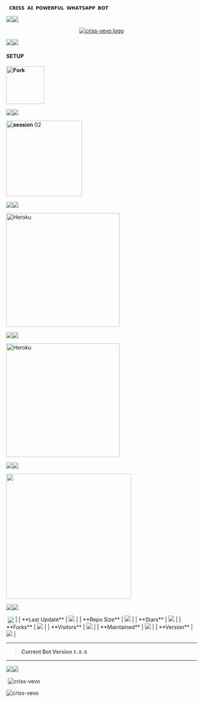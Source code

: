      𝗖𝗥𝗜𝗦𝗦 𝗔𝗜 𝗣𝗢𝗪𝗘𝗥𝗙𝗨𝗟 𝗪𝗛𝗔𝗧𝗦𝗔𝗣𝗣 𝗕𝗢𝗧
<a><img src='https://i.imgur.com/LyHic3i.gif'/></a><a><img src='https://i.imgur.com/LyHic3i.gif'/></a>

<p align="center">
  <a href="https://github.com/criss-vevo">
    <img alt="criss-vevo logo"  src="https://files.catbox.moe/j67u2n.jpg">
  </a>
</p>

<a><img src='https://i.imgur.com/LyHic3i.gif'/></a><a><img src='https://i.imgur.com/LyHic3i.gif'/></a>


#### SETUP 


<p align="left">
<a href="https://github.com/criss-vevo/CRISS-AI/fork"><img src="https://img.shields.io/badge/Fork-white" alt="𝐅𝐨𝐫𝐤" width="100"></a>


<a><img src='https://i.imgur.com/LyHic3i.gif'/></a><a><img src='https://i.imgur.com/LyHic3i.gif'/></a>



 <p align="left">
<a href="https://criss-vevo-a58c8cd81fc9.herokuapp.com"><img src="https://img.shields.io/badge/Get%20Session%20-white" alt=" 𝐬𝐞𝐬𝐬𝐢𝐨𝐧 02" width="200"></a>

<a><img src='https://i.imgur.com/LyHic3i.gif'/></a><a><img src='https://i.imgur.com/LyHic3i.gif'/></a>


<p align="left">
<a href="https://criss-ai.vercel.app" target="_blank"><img title="DEPLOY-ON HEROKU" src="https://img.shields.io/badge/DEPLOY%20ON%20HEROKU-white"" alt="Heroku" width="300"></a>
</p>
  
<a><img src='https://i.imgur.com/LyHic3i.gif'/></a><a><img src='https://i.imgur.com/LyHic3i.gif'/></a>

<p align="left">
<a href="https://deploy-on-render-alpha.vercel.app" target="_blank"><img title="DEPLOY-ON RENDER" src="https://img.shields.io/badge/DEPLOY%20ON%20RENDER-white" alt="Heroku" width="300"></a>
</p>

<a><img src='https://i.imgur.com/LyHic3i.gif'/></a><a><img src='https://i.imgur.com/LyHic3i.gif'/></a>

<div align="left">
  <a href="https://whatsapp.com/channel/0029VbAhCy8EquiTSb5pMS3t">
    <img src="https://img.shields.io/badge/Join-WhatsApp%20Channel-25D366?style=for-the-badge&logo=whatsapp&logoColor=white&labelColor=000000" width="330"></a>
  </a>
</div>

<a><img src='https://i.imgur.com/LyHic3i.gif'/></a><a><img src='https://i.imgur.com/LyHic3i.gif'/></a>


<p>&nbsp;<img align="center" 
| Statistic            |               Badge |
|----------------------|---------------------|
| **Profile Views**    | <img src="https://komarev.com/ghpvc/?username=criss-vevo&label=Profile+Views&color=9D00FF&style=flat-square"> |
| **Last Update**      | <img src="https://img.shields.io/github/last-commit/criss-vevo/CRISS-AI?color=9D00FF&label=Last+Update&style=flat-square"> |
| **Repo Size**        | <img src="https://img.shields.io/github/repo-size/criss-vevo/CRISS-AI?color=9D00FF&label=Repo+Size&style=flat-square"> |
| **Stars**            | <img src="https://img.shields.io/github/stars/criss-vevo/CRISS-AI?color=9D00FF&label=Stars&style=flat-square"> |
| **Forks**            | <img src="https://img.shields.io/github/forks/criss-vevo/CRISS-AI?color=9D00FF&label=Forks&style=flat-square"> |
| **Visitors**         | <img src="https://visitor-badge.laobi.icu/badge?page_id=criss-vevo.CRISS-AI&style=flat-square&color=9D00FF"> | 
| **Maintained**       | <img src="https://img.shields.io/badge/Maintained-Yes-00C853?style=flat-square"> |
| **Version**          | <img src="https://img.shields.io/badge/Version-5.0.0-0D47A1?style=flat-square"> |

</div>

---

> **Current Bot Version `5.0.0`**  

---

<a><img src='https://i.imgur.com/LyHic3i.gif'/></a><a><img src='https://i.imgur.com/LyHic3i.gif'/></a>


<p>&nbsp;<img align="center" src="https://github-readme-stats.vercel.app/api?username=criss-vevo&show_icons=true&locale=en" alt="criss-vevo" /></p>

<p><img align="center" src="https://github-readme-streak-stats.herokuapp.com/?user=criss-vevo&" alt="criss-vevo" /></p>

